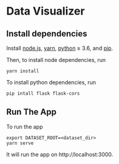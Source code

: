 # Data Visualizer

## Install dependencies

Install [node.js](https://nodejs.org/en/), [yarn](https://classic.yarnpkg.com/en/docs/install), [python](https://www.python.org/downloads/) ≥ 3.6, and [pip](https://pip.pypa.io/en/stable/installation/).

Then, to install node dependencies, run

```shell
yarn install
```

To install python dependencies, run

```shell
pip intall flask flask-cors
```

## Run The App

To run the app

```shell
export DATASET_ROOT=<dataset_dir>
yarn serve
```

It will run the app on http://localhost:3000.
